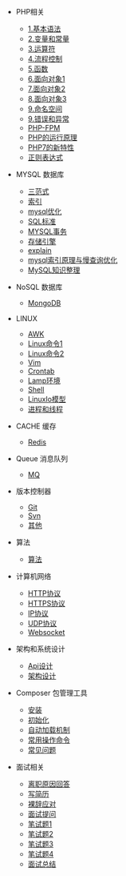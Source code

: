 * PHP相关

  * [1.基本语法](php/基本语法.md)
  * [2.变量和常量](php/变量和常量.md)
  * [3.运算符](php/运算符.md)
  * [4.流程控制](php/流程控制.md)
  * [5.函数](php/函数.md)
  * [6.面向对象1](php/面向对象1.md)
  * [7.面向对象2](php/面向对象2.md)
  * [8.面向对象3](php/面向对象3.md)
  * [9.命名空间](php/命名空间.md)
  * [9.错误和异常](php/错误和异常.md)
  * [PHP-FPM](php/PHP-FPM.md)
  * [PHP的运行原理](php/PHP的运行原理.md)
  * [PHP7的新特性](php/PHP7的新特性.md)
  * [正则表达式](php/正则表达式.md)

* MYSQL 数据库

  * [三范式](mysql/三范式.md)
  * [索引](mysql/索引.md)
  * [mysql优化](mysql/mysql优化.md)
  * [SQL标准](mysql/SQL标准.md)
  * [MYSQL事务](mysql/MYSQL事务.md)
  * [存储引擎](mysql/存储引擎.md)
  * [explain](mysql/explain.md)
  * [mysql索引原理与慢查询优化](mysql/mysql索引原理与慢查询优化.md)
  * [MySQL知识整理](mysql/MySQL知识整理.md)

* NoSQL 数据库

  * [MongoDB](nosql/mongoDB/MongoDB.md)
  
* LINUX 
  * [AWK](linux/awk.md)
  * [Linux命令1](linux/linux命令1.md)
  * [Linux命令2](linux/linux命令2.md)
  * [Vim](linux/VIM.md)
  * [Crontab](linux/crontab.md)
  * [Lamp环境](linux/lamp.md)
  * [Shell](linux/shell.md)
  * [LinuxIo模型](linux/linuxIo模型.md)
  * [进程和线程](linux/进程和线程.md)
  
* CACHE 缓存 
    * [Redis](cache/redis/redis.md)
  
* Queue 消息队列 
    * [MQ](queue/mq.md)    

* 版本控制器
    * [Git](version-controller/git.md)
    * [Svn](version-controller/svn.md)
    * [其他](version-controller/reame.md)
* 算法
    * [算法](algorithm/算法.md)
    
* 计算机网络
    * [HTTP协议](computer/http.md)
    * [HTTPS协议](computer/https.md)
    * [IP协议](computer/ip.md)
    * [UDP协议](computer/udp.md)
    * [Websocket](computer/websocket.md)
         
* 架构和系统设计
    * [Api设计](system/api.md)   
    * [架构设计](system/架构设计.md)   
    
* Composer 包管理工具 

    * [安装](composer-install.md)
    * [初始化](create-composer-file.md)
    * [自动加载机制](composer-auto.md)
    * [常用操作命令](composer-cli.md)
    * [常见问题](composer-problem.md)
  
* 面试相关
    * [离职原因回答](interview/离职原因回答.md) 
    * [写简历](interview/写简历.md) 
    * [裸辞应对](interview/裸辞应对.md) 
    * [面试提问](interview/面试提问.md) 
    * [笔试题1](interview/笔试题1.md) 
    * [笔试题2](interview/笔试题2.md) 
    * [笔试题3](interview/笔试题3.md) 
    * [笔试题4](interview/笔试题4.md) 
    * [面试总结](interview/面试总结.md) 
  